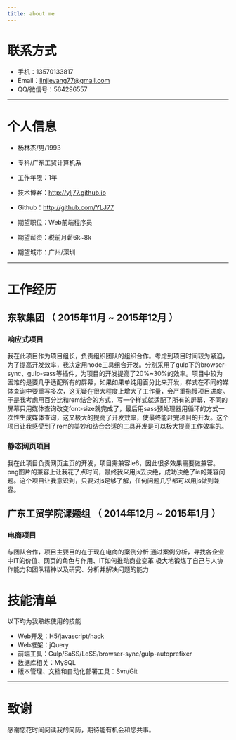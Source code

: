 ```yaml
---
title: about me
---
```


# 联系方式

- 手机：13570133817
- Email：linjieyang77@gmail.com 
- QQ/微信号：564296557

---

# 个人信息

 - 杨林杰/男/1993 
 - 专科/广东工贸计算机系 
 - 工作年限：1年
 - 技术博客：http://ylj77.github.io
 - Github：http://github.com/YLJ77

 - 期望职位：Web前端程序员
 - 期望薪资：税前月薪6k~8k
 - 期望城市：广州/深圳

---

# 工作经历

## 东软集团 （ 2015年11月 ~ 2015年12月 ）

### 响应式项目
我在此项目作为项目组长，负责组织团队的组织合作。考虑到项目时间较为紧迫，为了提高开发效率，我决定用node工具组合开发。分别采用了gulp下的browser-sync、gulp-sass等插件，为项目的开发提高了20%~30%的效率。项目中较为困难的是要几乎适配所有的屏幕，如果如果单纯用百分比来开发，样式在不同的媒体查询中要重写多次，这无疑在很大程度上增大了工作量，会严重拖慢项目进度。于是我考虑用百分比和rem结合的方式，写一个样式就适配了所有的屏幕，不同的屏幕只用媒体查询改变font-size就完成了，最后用sass预处理器用循环的方式一次性生成媒体查询，这又极大的提高了开发效率，使最终能赶完项目的开发。这个项目让我感受到了rem的美妙和结合合适的工具开发是可以极大提高工作效率的。


### 静态网页项目 
我在此项目负责网页主页的开发，项目需兼容ie6，因此很多效果需要做兼容。png图片的兼容上让我花了点时间，最终我采用js去决绝，成功决绝了ie的兼容问题。这个项目让我意识到，只要对js足够了解，任何问题几乎都可以用js做到兼容。

 
## 广东工贸学院课题组 （ 2014年12月 ~ 2015年1月 ）

### 电商项目 
与团队合作，项目主要目的在于现在电商的案例分析
通过案例分析，寻找各企业中IT的价值、网页的角色与作用、IT如何推动商业变革
极大地锻炼了自己与人协作能力和团队精神以及研究、分析并解决问题的能力


# 技能清单

以下均为我熟练使用的技能

- Web开发：H5/javascript/hack
- Web框架：jQuery
- 前端工具：Gulp/SaSS/LeSS/browser-sync/gulp-autoprefixer
- 数据库相关：MySQL
- 版本管理、文档和自动化部署工具：Svn/Git


---

# 致谢
感谢您花时间阅读我的简历，期待能有机会和您共事。
